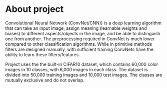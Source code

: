 # About project 

 Convolutional Neural Network (ConvNet/CNN)} is a deep learning algorithm that can take an input image, assign meaning (learnable weights and biases) to different aspects/objects in the image, and be able to distinguish one from another. The preprocessing required in ConvNet is much lower compared to other classification algorithms. While in primitive methods filters are designed manually, with sufficient training ConvNets have the ability to learn these filters/features.

 Project uses the the built-in CIFAR10 dataset, which contains 60,000 color images in 10 classes, with 6,000 images in each class. The dataset is divided into 50,000 training images and 10,000 test images. The classes are mutually exclusive and do not overlap.

 
